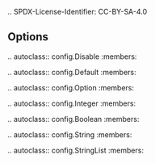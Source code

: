 .. SPDX-License-Identifier: CC-BY-SA-4.0

Options
-------

.. autoclass:: config.Disable
   :members:

.. autoclass:: config.Default
   :members:

.. autoclass:: config.Option
   :members:

.. autoclass:: config.Integer
   :members:

.. autoclass:: config.Boolean
   :members:

.. autoclass:: config.String
   :members:

.. autoclass:: config.StringList
   :members:

